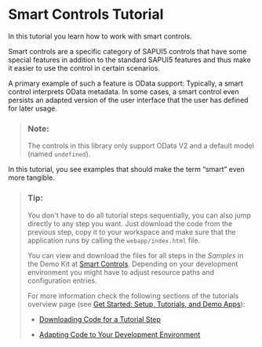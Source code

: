 <!-- loio64bde9a8879d4f418e2849f7285dd757 -->

# Smart Controls Tutorial

In this tutorial you learn how to work with smart controls.

Smart controls are a specific category of SAPUI5 controls that have some special features in addition to the standard SAPUI5 features and thus make it easier to use the control in certain scenarios.

A primary example of such a feature is OData support: Typically, a smart control interprets OData metadata. In some cases, a smart control even persists an adapted version of the user interface that the user has defined for later usage.

> ### Note:  
> The controls in this library only support OData V2 and a default model \(named `undefined`\). 

In this tutorial, you see examples that should make the term “smart” even more tangible.

> ### Tip:  
> You don't have to do all tutorial steps sequentially, you can also jump directly to any step you want. Just download the code from the previous step, copy it to your workspace and make sure that the application runs by calling the `webapp/index.html` file.
> 
> You can view and download the files for all steps in the *Samples* in the Demo Kit at [Smart Controls](https://ui5.sap.com/#/entity/sap.ui.comp.tutorial.smartControls). Depending on your development environment you might have to adjust resource paths and configuration entries.
> 
> For more information check the following sections of the tutorials overview page \(see [Get Started: Setup, Tutorials, and Demo Apps](get-started-setup-tutorials-and-demo-apps-8b49fc1.md)\):
> 
> -   [Downloading Code for a Tutorial Step](get-started-setup-tutorials-and-demo-apps-8b49fc1.md#loio8b49fc198bf04b2d9800fc37fecbb218__tutorials_download)
> 
> -   [Adapting Code to Your Development Environment](get-started-setup-tutorials-and-demo-apps-8b49fc1.md#loio8b49fc198bf04b2d9800fc37fecbb218__tutorials_adaptation)

